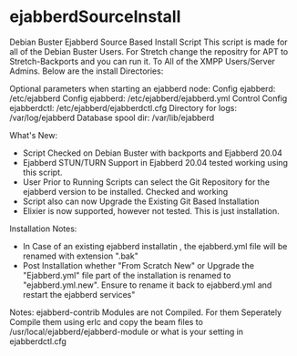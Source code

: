 # ejabberdSourceInstall
Debian Buster Ejabberd Source Based Install Script
This script is made for all of the Debian Buster Users. 
For Stretch change the repositry for APT to Stretch-Backports and you can run it. 
To All of the XMPP Users/Server Admins.
Below are the install Directories:

Optional parameters when starting an ejabberd node:
Config ejabberd:    /etc/ejabberd
Config ejabberd:    /etc/ejabberd/ejabberd.yml
Control Config ejabberdctl: /etc/ejabberd/ejabberdctl.cfg
Directory for logs: /var/log/ejabberd
Database spool dir: /var/lib/ejabberd

What's New:

- Script Checked on Debian Buster with backports and Ejabberd 20.04
- Ejabberd STUN/TURN Support in Ejabberd 20.04 tested working using this script.
- User Prior to Running Scripts can select the Git Repository for the ejabberd version to be installed. Checked and working
- Script also can now Upgrade the Existing Git Based Installation
- Elixier is now supported, however not tested. This is just installation.

Installation Notes:

- In Case of an existing ejabberd installatin , the ejabberd.yml file will be renamed with extension ".bak"
- Post Installation whether "From Scratch New" or Upgrade the "Ejabberd.yml" file part of the installation is renamed to "ejabberd.yml.new". Ensure to rename it back to ejabberd.yml and restart the ejabberd services"

Notes: ejabberd-contrib Modules are not Compiled. For them Seperately Compile them using erlc and copy the beam files to /usr/local/ejabberd/ejabberd-module or what is your setting in ejabberdctl.cfg
